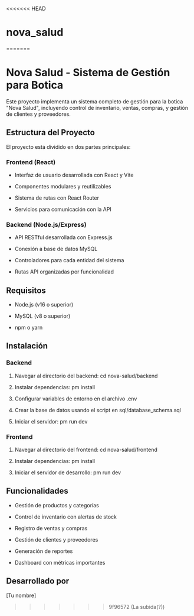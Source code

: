 <<<<<<< HEAD
# nova_salud
=======

# Nova Salud - Sistema de Gestión para Botica



Este proyecto implementa un sistema completo de gestión para la botica "Nova Salud", incluyendo control de inventario, ventas, compras, y gestión de clientes y proveedores.



## Estructura del Proyecto



El proyecto está dividido en dos partes principales:



### Frontend (React)

- Interfaz de usuario desarrollada con React y Vite

- Componentes modulares y reutilizables

- Sistema de rutas con React Router

- Servicios para comunicación con la API



### Backend (Node.js/Express)

- API RESTful desarrollada con Express.js

- Conexión a base de datos MySQL

- Controladores para cada entidad del sistema

- Rutas API organizadas por funcionalidad



## Requisitos



- Node.js (v16 o superior)

- MySQL (v8 o superior)

- npm o yarn



## Instalación



### Backend

1. Navegar al directorio del backend: cd nova-salud/backend

2. Instalar dependencias: 
pm install

3. Configurar variables de entorno en el archivo .env

4. Crear la base de datos usando el script en sql/database_schema.sql

5. Iniciar el servidor: 
pm run dev



### Frontend

1. Navegar al directorio del frontend: cd nova-salud/frontend

2. Instalar dependencias: 
pm install

3. Iniciar el servidor de desarrollo: 
pm run dev



## Funcionalidades



- Gestión de productos y categorías

- Control de inventario con alertas de stock

- Registro de ventas y compras 

- Gestión de clientes y proveedores

- Generación de reportes

- Dashboard con métricas importantes



## Desarrollado por



[Tu nombre]

>>>>>>> 9f96572 (La subida(?))
